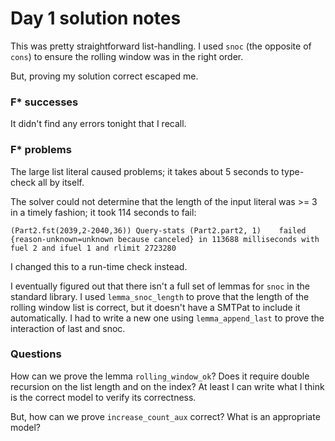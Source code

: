 # Day 1 solution notes

This was pretty straightforward list-handling. I used `snoc` (the opposite of `cons`) to ensure the rolling window was in the right order.

But, proving my solution correct escaped me.

### F* successes

It didn't find any errors tonight that I recall.

### F* problems

The large list literal caused problems; it takes about 5 seconds to type-check all by itself.

The solver could not determine that the length of the input literal was >= 3 in a timely fashion; it took 114 seconds to fail:

```
(Part2.fst(2039,2-2040,36))	Query-stats (Part2.part2, 1)	failed {reason-unknown=unknown because canceled} in 113688 milliseconds with fuel 2 and ifuel 1 and rlimit 2723280
```

I changed this to a run-time check instead.

I eventually figured out that there isn't a full set of lemmas for `snoc` in the standard library.  I used `lemma_snoc_length` to prove that
the length of the rolling window list is correct, but it doesn't have a SMTPat to include it automatically.  I had to write a new one
using `lemma_append_last` to prove the interaction of last and snoc.

### Questions

How can we prove the lemma `rolling_window_ok`?  Does it require double recursion on the list length and on the index?  At least I can write
what I think is the correct model to verify its correctness.

But, how can we prove `increase_count_aux` correct?  What is an appropriate model?



